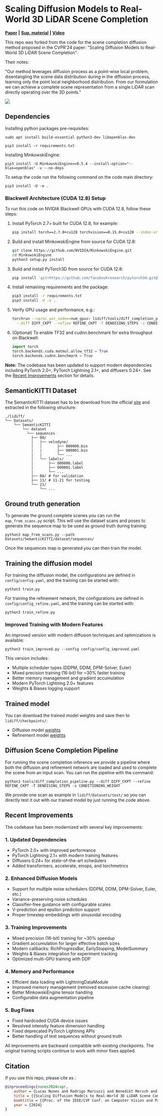 # Scaling Diffusion Models to Real-World 3D LiDAR Scene Completion

**[Paper](http://www.ipb.uni-bonn.de/pdfs/nunes2024cvpr.pdf)** **|** **[Sup. material](http://www.ipb.uni-bonn.de/pdfs/nunes2024cvpr-supmaterial.pdf)** **|** **[Video](https://www.youtube.com/watch?v=XWu8svlMKUo)**

This repo was forked from the code for the scene completion diffusion method proposed in the CVPR'24 paper: "Scaling Diffusion Models to Real-World 3D LiDAR Scene Completion".

Their notes:

"Our method leverages diffusion process as a point-wise local problem, disentangling the scene data distribution during in the diffusion process, learning only the point local neighborhood distribution. From our formulation we
can achieve a complete scene representation from a single LiDAR scan directly operating over the 3D points."

![](media/diff_steps.png)

## Dependencies

Installing python packages pre-requisites:

`sudo apt install build-essential python3-dev libopenblas-dev`

`pip3 install -r requirements.txt`

Installing MinkowskiEngine:

`pip3 install -U MinkowskiEngine==0.5.4 --install-option="--blas=openblas" -v --no-deps`

To setup the code run the following command on the code main directory:

`pip3 install -U -e .`

### Blackwell Architecture (CUDA 12.8) Setup

To run this code on NVIDIA Blackwell GPUs with CUDA 12.8, follow these steps:

1. Install PyTorch 2.7+ built for CUDA 12.8, for example:
   ```bash
   pip install torch==2.7.0+cu128 torchvision==0.15.0+cu128 --index-url https://download.pytorch.org/whl/cu128
   ```
2. Build and install MinkowskiEngine from source for CUDA 12.8:
   ```bash
   git clone https://github.com/NVIDIA/MinkowskiEngine.git
   cd MinkowskiEngine
   python3 setup.py install
   ```
3. Build and install PyTorch3D from source for CUDA 12.8:
   ```bash
   pip install 'git+https://github.com/facebookresearch/pytorch3d.git@v0.7.5' --no-deps
   ```
4. Install remaining requirements and the package:
   ```bash
   pip3 install -r requirements.txt
   pip3 install -U -e .
   ```
5. Verify GPU usage and performance, e.g.:
   ```bash
   torchrun --nproc_per_node=<num_gpus> lidiff/tools/diff_completion_pipeline.py \
     --diff DIFF_CKPT --refine REFINE_CKPT -T DENOISING_STEPS -s CONDITIONING_WEIGHT
   ```
6. (Optional) To enable TF32 and cudnn.benchmark for extra throughput on Blackwell:
   ```python
   import torch
   torch.backends.cuda.matmul.allow_tf32 = True
   torch.backends.cudnn.benchmark = True
   ```

**Note:** The codebase has been updated to support modern dependencies including PyTorch 2.0+, PyTorch Lightning 2.1+, and diffusers 0.24+. See the [Recent Improvements](#recent-improvements) section for details.

## SemanticKITTI Dataset

The SemanticKITTI dataset has to be download from the official [site](http://www.semantic-kitti.org/dataset.html#download) and extracted in the following structure:

```
./lidiff/
└── Datasets/
    └── SemanticKITTI
        └── dataset
          └── sequences
            ├── 00/
            │   ├── velodyne/
            |   |       ├── 000000.bin
            |   |       ├── 000001.bin
            |   |       └── ...
            │   └── labels/
            |       ├── 000000.label
            |       ├── 000001.label
            |       └── ...
            ├── 08/ # for validation
            ├── 11/ # 11-21 for testing
            └── 21/
                └── ...
```

## Ground truth generation

To generate the ground complete scenes you can run the `map_from_scans.py` script. This will use the dataset scans and poses to generate the sequence map to be used as ground truth during training:

```
python3 map_from_scans.py --path Datasets/SemanticKITTI/dataset/sequences/
```

Once the sequences map is generated you can then train the model.

## Training the diffusion model

For training the diffusion model, the configurations are defined in `config/config.yaml`, and the training can be started with:

`python3 train.py`

For training the refinement network, the configurations are defined in `config/config_refine.yaml`, and the training can be started with:

`python3 train_refine.py`

### Improved Training with Modern Features

An improved version with modern diffusion techniques and optimizations is available:

`python3 train_improved.py --config config/config_improved.yaml`

This version includes:
- Multiple scheduler types (DDPM, DDIM, DPM-Solver, Euler)
- Mixed precision training (16-bit) for ~30% faster training
- Better memory management and gradient accumulation
- Modern PyTorch Lightning 2.0+ features
- Weights & Biases logging support

## Trained model

You can download the trained model weights and save then to `lidiff/checkpoints/`:

- Diffusion model [weights](https://www.ipb.uni-bonn.de/html/projects/lidiff/diff_net.ckpt)
- Refinement model [weights](https://www.ipb.uni-bonn.de/html/projects/lidiff/refine_net.ckpt)

## Diffusion Scene Completion Pipeline

For running the scene completion inference we provide a pipeline where both the diffusion and refinement network are loaded and used to complete the scene from an input scan. You can run the pipeline with the command:

`python3 tools/diff_completion_pipeline.py --diff DIFF_CKPT --refine REFINE_CKPT -T DENOISING_STEPS -s CONDITIONING_WEIGHT`

We provide one scan as example in `lidiff/Datasets/test/` so you can directly test it out with our trained model by just running the code above.

## Recent Improvements

The codebase has been modernized with several key improvements:

### 1. **Updated Dependencies**
- PyTorch 2.0+ with improved performance
- PyTorch Lightning 2.1+ with modern training features
- Diffusers 0.24+ for state-of-the-art schedulers
- Added transformers, accelerate, einops, and torchmetrics

### 2. **Enhanced Diffusion Models**
- Support for multiple noise schedulers (DDPM, DDIM, DPM-Solver, Euler, etc.)
- Variance-preserving noise schedules
- Classifier-free guidance with configurable scales
- V-prediction and epsilon prediction support
- Proper timestep embeddings with sinusoidal encoding

### 3. **Training Improvements**
- Mixed precision (16-bit) training for ~30% speedup
- Gradient accumulation for larger effective batch sizes
- Modern callbacks: RichProgressBar, EarlyStopping, ModelSummary
- Weights & Biases integration for experiment tracking
- Optimized multi-GPU training with DDP

### 4. **Memory and Performance**
- Efficient data loading with LightningDataModule
- Improved memory management (removed excessive cache clearing)
- Better MinkowskiEngine tensor handling
- Configurable data augmentation pipeline

### 5. **Bug Fixes**
- Fixed hardcoded CUDA device issues
- Resolved intensity feature dimension handling
- Fixed deprecated PyTorch Lightning APIs
- Better handling of test sequences without ground truth

All improvements are backward compatible with existing checkpoints. The original training scripts continue to work with minor fixes applied.

## Citation

If you use this repo, please cite as :

```bibtex
@inproceedings{nunes2024cvpr,
    author = {Lucas Nunes and Rodrigo Marcuzzi and Benedikt Mersch and Jens Behley and Cyrill Stachniss},
    title = {{Scaling Diffusion Models to Real-World 3D LiDAR Scene Completion}},
    booktitle = {{Proc. of the IEEE/CVF Conf. on Computer Vision and Pattern Recognition (CVPR)}},
    year = {2024}
}
